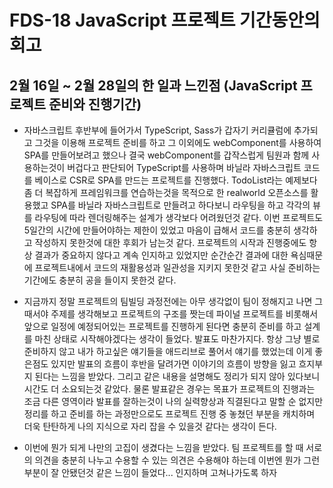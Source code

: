 # FDS-18 JavaScript 프로젝트 기간동안의 회고

## 2월 16일 ~ 2월 28일의 한 일과 느낀점 (JavaScript 프로젝트 준비와 진행기간)
- 자바스크립트 후반부에 들어가서 TypeScript, Sass가 갑자기 커리큘럼에 추가되고 그것을 이용해 프로젝트 준비를 하고 그 이외에도 webComponent를 사용하여 SPA를 만들어보려고 했으나 결국 webComponent를 갑작스럽게 팀원과 함께 사용하는것이 버겁다고 판단되어 TypeScript를 사용하며 바닐라 자바스크립트 코드를 베이스로 CSR로 SPA를 만드는 프로젝트를 진행했다.
TodoList라는 예제보다 좀 더 복잡하게 프레임워크를 연습하는것을 목적으로 한 realworld 오픈소스를 활용했고 SPA를 바닐라 자바스크립트로 만들려고 하다보니 라우팅을 하고 각각의 뷰를 라우팅에 따라 렌더링해주는 설계가 생각보다 어려웠던것 같다.
이번 프로젝트도 5일간의 시간에 만들어야하는 제한이 있었고 마음이 급해서 코드를 충분히 생각하고 작성하지 못한것에 대한 후회가 남는것 같다. 프로젝트의 시작과 진행중에도 항상 결과가 중요하지 않다고 계속 인지하고 있었지만 순간순간 결과에 대한 욕심때문에 프로젝트내에서 코드의 재활용성과 일관성을 지키지 못한것 같고 사실 준비하는 기간에도 충분히 공을 들이지 못한것 같다.

- 지금까지 정말 프로젝트의 팀빌딩 과정전에는 아무 생각없이 팀이 정해지고 나면 그때서야 주제를 생각해보고 프로젝트의 구조를 짯는데 파이널 프로젝트를 비롯해서 앞으로 일정에 예정되어있는 프로젝트를 진행하게 된다면 충분히 준비를 하고 설계를 마친 상태로 시작해야겠다는 생각이 들었다.
발표도 마찬가지다. 항상 그냥 별로 준비하지 않고 내가 하고싶은 얘기들을 애드리브로 풀어서 얘기를 했었는데 이게 좋은점도 있지만 발표의 흐름이 후반을 달려가면 이야기의 흐름이 방향을 잃고 흐지부지 된다는 느낌을 받았다. 그리고 같은 내용을 설명해도 정리가 되지 않아 있다보니 시간도 더 소요되는것 같았다. 물론 발표같은 경우는 목표가 프로젝트의 진행과는 조금 다른 영역이라 발표를 잘하는것이 나의 실력향상과 직결된다고 말할 순 없지만 정리를 하고 준비를 하는 과정만으로도 프로젝트 진행 중 놓쳤던 부분을 캐치하며 더욱 탄탄하게 나의 지식으로 자리 잡을 수 있을것 같다는 생각이 든다.

- 이번에 뭔가 되게 나만의 고집이 생겼다는 느낌을 받았다. 팀 프로젝트를 할 때 서로의 의견을 충분히 나누고 수용할 수 있는 의견은 수용해야 하는데 이번엔 뭔가 그런 부분이 잘 안됐던것 같은 느낌이 들었다... 인지하며 고쳐나가도록 하자
